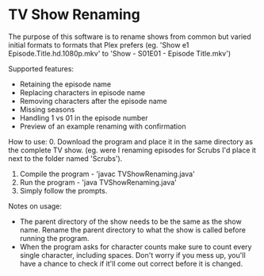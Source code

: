 # TV Show Renaming

The purpose of this software is to rename shows from common but varied initial formats to formats that Plex prefers (eg. 'Show e1 Episode.Title.hd.1080p.mkv' to 'Show - S01E01 - Episode Title.mkv')

Supported features:
* Retaining the episode name
* Replacing characters in episode name
* Removing characters after the episode name
* Missing seasons
* Handling 1 vs 01 in the episode number
* Preview of an example renaming with confirmation

How to use:
0. Download the program and place it in the same directory as the complete TV show. (eg. were I renaming episodes for Scrubs I'd place it next to the folder named 'Scrubs').
1. Compile the program - 'javac TVShowRenaming.java'
2. Run the program - 'java TVShowRenaming.java'
3. Simply follow the prompts.

Notes on usage:
* The parent directory of the show needs to be the same as the show name. Rename the parent directory to what the show is called before running the program.
* When the program asks for character counts make sure to count every single character, including spaces. Don't worry if you mess up, you'll have a chance to check if it'll come out correct before it is changed.
